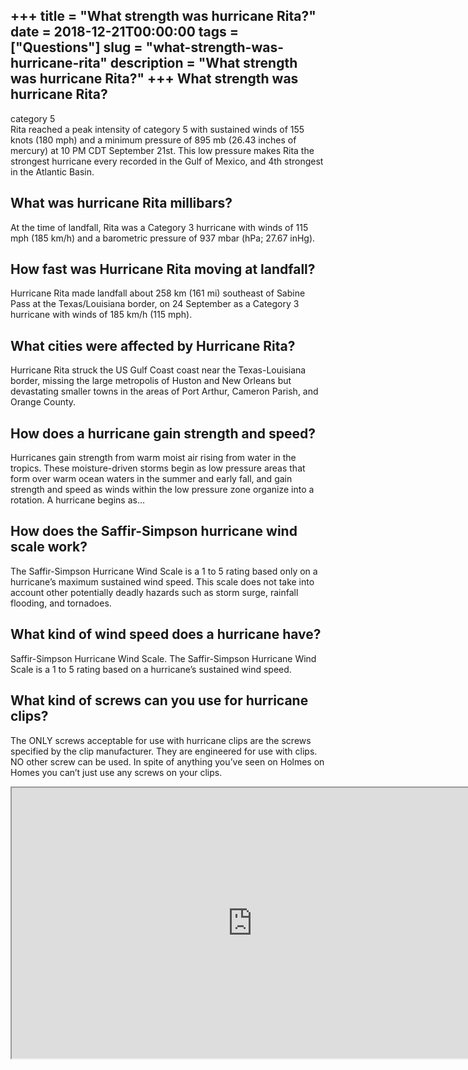 +++
title = "What strength was hurricane Rita?"
date = 2018-12-21T00:00:00
tags = ["Questions"]
slug = "what-strength-was-hurricane-rita"
description = "What strength was hurricane Rita?"
+++
What strength was hurricane Rita?
---------------------------------

category 5  
Rita reached a peak intensity of category 5 with sustained winds of 155 knots (180 mph) and a minimum pressure of 895 mb (26.43 inches of mercury) at 10 PM CDT September 21st. This low pressure makes Rita the strongest hurricane every recorded in the Gulf of Mexico, and 4th strongest in the Atlantic Basin.

What was hurricane Rita millibars?
----------------------------------

At the time of landfall, Rita was a Category 3 hurricane with winds of 115 mph (185 km/h) and a barometric pressure of 937 mbar (hPa; 27.67 inHg).

How fast was Hurricane Rita moving at landfall?
-----------------------------------------------

Hurricane Rita made landfall about 258 km (161 mi) southeast of Sabine Pass at the Texas/Louisiana border, on 24 September as a Category 3 hurricane with winds of 185 km/h (115 mph).

What cities were affected by Hurricane Rita?
--------------------------------------------

Hurricane Rita struck the US Gulf Coast coast near the Texas-Louisiana border, missing the large metropolis of Huston and New Orleans but devastating smaller towns in the areas of Port Arthur, Cameron Parish, and Orange County.

How does a hurricane gain strength and speed?
---------------------------------------------

Hurricanes gain strength from warm moist air rising from water in the tropics. These moisture-driven storms begin as low pressure areas that form over warm ocean waters in the summer and early fall, and gain strength and speed as winds within the low pressure zone organize into a rotation. A hurricane begins as…

How does the Saffir-Simpson hurricane wind scale work?
------------------------------------------------------

The Saffir-Simpson Hurricane Wind Scale is a 1 to 5 rating based only on a hurricane’s maximum sustained wind speed. This scale does not take into account other potentially deadly hazards such as storm surge, rainfall flooding, and tornadoes.

What kind of wind speed does a hurricane have?
----------------------------------------------

Saffir-Simpson Hurricane Wind Scale. The Saffir-Simpson Hurricane Wind Scale is a 1 to 5 rating based on a hurricane’s sustained wind speed.

What kind of screws can you use for hurricane clips?
----------------------------------------------------

The ONLY screws acceptable for use with hurricane clips are the screws specified by the clip manufacturer. They are engineered for use with clips. NO other screw can be used. In spite of anything you’ve seen on Holmes on Homes you can’t just use any screws on your clips.

<iframe allow="accelerometer; autoplay; clipboard-write; encrypted-media; gyroscope; picture-in-picture" allowfullscreen="" class="__youtube_prefs__  epyt-is-override  no-lazyload" data-no-lazy="1" data-origheight="433" data-origwidth="770" data-skipgform_ajax_framebjll="" height="433" id="_ytid_58480" loading="lazy" src="https://www.youtube.com/embed/_0TCrGtTEQM?enablejsapi=1&autoplay=0&cc_load_policy=0&cc_lang_pref=&iv_load_policy=1&loop=0&modestbranding=0&rel=1&fs=1&playsinline=0&autohide=2&theme=dark&color=red&controls=1&" title="YouTube player" width="770"></iframe>